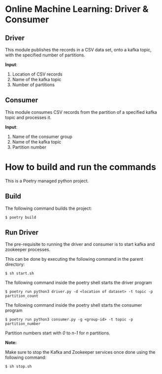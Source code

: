 # Online Machine Learning: Driver & Consumer

## Driver

This module publishes the records in a CSV data set, onto a kafka topic, with the specified number of partitions.

**Input**:

1. Location of CSV records
1. Name of the kafka topic
1. Number of partitions

## Consumer

This module consumes CSV records from the partition of a specified kafka topic and processes it.

**Input**:

1. Name of the consumer group
1. Name of the kafka topic
1. Partition number

# How to build and run the commands

This is a Poetry managed python project. 

## Build

The following command builds the project:

    $ poetry build

## Run Driver

The pre-requisite to running the driver and consumer is to start kafka and zookeeper processes. 

This can be done by executing the following command in the parent directory:

    $ sh start.sh

The following command inside the poetry shell starts the driver program

    $ poetry run python3 driver.py -d <location of dataset> -t topic -p partition_count

The following command inside the poetry shell starts the consumer program

    $ poetry run python3 consumer.py -g <group-id> -t topic -p partition_number


Partition numbers start with *0* to *n-1* for *n* partitions.

**Note:**

Make sure to stop the Kafka and Zookeeper services once done using the following command:

    $ sh stop.sh
